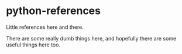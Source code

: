 # python-references

Little references here and there.

There are some really dumb things here,
and hopefully there are some useful things here too.
